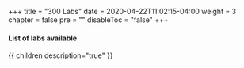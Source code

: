 +++
title = "300 Labs"
date = 2020-04-22T11:02:15-04:00
weight = 3
chapter = false
pre = ""
disableToc = "false"
+++

#### List of labs available
{{ children description="true" }}
